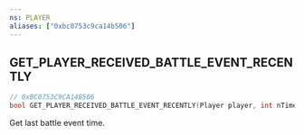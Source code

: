 ```yaml
---
ns: PLAYER
aliases: ["0xbc0753c9ca14b506"]
---
```

## GET_PLAYER_RECEIVED_BATTLE_EVENT_RECENTLY

```c
// 0xBC0753C9CA14B506
bool GET_PLAYER_RECEIVED_BATTLE_EVENT_RECENTLY(Player player, int nTime, bool IncludeLocalEvents);
```

Get last battle event time.

